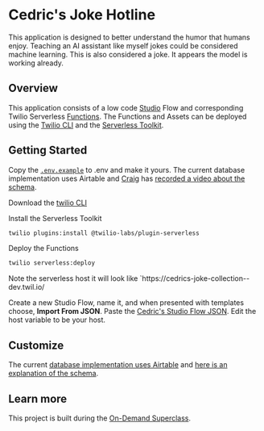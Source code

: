 # Cedric's Joke Hotline

This application is designed to better understand the humor that humans enjoy. Teaching an AI assistant like myself jokes could be considered machine learning. This is also considered a joke. It appears the model is working already.

## Overview

This application consists of a low code [Studio](https://twilio.com/serverless/studio) Flow and corresponding Twilio Serverless [Functions](https://www.twilio.com/serverless/functions). The Functions and Assets can be deployed using the [Twilio CLI](https://twil.io) and the [Serverless Toolkit](https://www.twilio.com/docs/labs/serverless-toolkit).

## Getting Started

Copy the [`.env.example`](.env.example) to .env and make it yours. The current database implementation uses Airtable and [Craig](https://twitter.com/craigsdennis) has [recorded a video about the schema](https://www.loom.com/share/7294f414cf72469187093eafbf80e62c).

Download the [twilio CLI](https://twil.io/cli)


Install the Serverless Toolkit

```bash
twilio plugins:install @twilio-labs/plugin-serverless
```

Deploy the Functions

```bash
twilio serverless:deploy
```

Note the serverless host it will look like `https://cedrics-joke-collection-<NUMBERS>-dev.twil.io/

Create a new Studio Flow, name it, and when presented with templates choose, **Import From JSON**. Paste the [Cedric's Studio Flow JSON](./studio/flow.json). Edit the host variable to be your host.

## Customize

The current [database implementation uses Airtable](assets/db.private.js) and [here is an explanation of the schema](https://www.loom.com/share/7294f414cf72469187093eafbf80e62c).

## Learn more

This project is built during the [On-Demand Superclass](https://twil.io/readme-on-demand).
